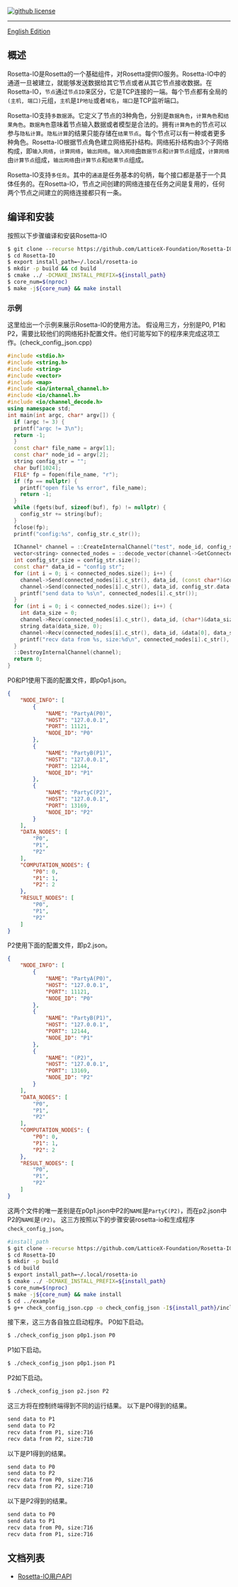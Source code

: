 [![github license](https://img.shields.io/badge/license-LGPLv3-blue.svg)](https://www.gnu.org/licenses/lgpl-3.0.en.html)

--------------------------------------------------------------------------------

[English Edition](./README.md)

## 概述
  Rosetta-IO是Rosetta的一个基础组件，对Rosetta提供IO服务。Rosetta-IO中的通道一旦被建立，就能够发送数据给其它节点或者从其它节点接收数据。在Rosetta-IO，`节点`通过`节点ID`来区分，它是TCP连接的一端。每个节点都有全局的`(主机, 端口)`元组，`主机`是`IP地址`或者`域名`，`端口`是TCP监听端口。
  
  Rosetta-IO支持`多数据源`。它定义了节点的3种角色，分别是`数据角色`，`计算角色`和`结果角色`。`数据角色`意味着节点输入数据或者模型是合法的。拥有`计算角色`的节点可以参与`隐私计算`。`隐私计算`的结果只能存储在`结果节点`。每个节点可以有一种或者更多种角色。Rosetta-IO根据节点角色建立网络拓扑结构。网络拓扑结构由3个子网络构成，即`输入网络`，`计算网络`，`输出网络`。`输入网络`由`数据节点`和`计算节点`组成，`计算网络`由`计算节点`组成，`输出网络`由`计算节点`和`结果节点`组成。

  Rosetta-IO支持`多任务`。其中的`通道`是任务基本的句柄，每个接口都是基于一个具体任务的。在Rosetta-IO，节点之间创建的网络连接在任务之间是复用的，任何两个节点之间建立的网络连接都只有一条。


## 编译和安装
  按照以下步骤编译和安装Rosetta-IO
```bash
$ git clone --recurse https://github.com/LatticeX-Foundation/Rosetta-IO.git
$ cd Rosetta-IO
$ export install_path=~/.local/rosetta-io
$ mkdir -p build && cd build
$ cmake ../ -DCMAKE_INSTALL_PREFIX=${install_path}
$ core_num=$(nproc)
$ make -j${core_num} && make install
```


### 示例
  这里给出一个示例来展示Rosetta-IO的使用方法。
  假设用三方，分别是P0, P1和P2，需要比较他们的网络拓扑配置文件。他们可能写如下的程序来完成这项工作。(check_config_json.cpp)
```cpp
#include <stdio.h>
#include <string.h>
#include <string>
#include <vector>
#include <map>
#include <io/internal_channel.h>
#include <io/channel.h>
#include <io/channel_decode.h>
using namespace std;
int main(int argc, char* argv[]) {
  if (argc != 3) {
  printf("argc != 3\n");
  return -1;
  }
  const char* file_name = argv[1];
  const char* node_id = argv[2];
  string config_str = "";
  char buf[1024];
  FILE* fp = fopen(file_name, "r");
  if (fp == nullptr) {
    printf("open file %s error", file_name);
    return -1;
  }
  while (fgets(buf, sizeof(buf), fp) != nullptr) {
    config_str += string(buf);
  }
  fclose(fp);
  printf("config:%s", config_str.c_str());
  
  IChannel* channel = ::CreateInternalChannel("test", node_id, config_str.c_str(), nullptr);
  vector<string> connected_nodes = ::decode_vector(channel->GetConnectedNodeIDs());
  int config_str_size = config_str.size();
  const char* data_id = "config str";
  for (int i = 0; i < connected_nodes.size(); i++) {
    channel->Send(connected_nodes[i].c_str(), data_id, (const char*)&config_str_size, sizeof(int));
    channel->Send(connected_nodes[i].c_str(), data_id, config_str.data(), config_str_size);
    printf("send data to %s\n", connected_nodes[i].c_str());
  }
  for (int i = 0; i < connected_nodes.size(); i++) {
    int data_size = 0;
    channel->Recv(connected_nodes[i].c_str(), data_id, (char*)&data_size, sizeof(int));
    string data(data_size, 0);
    channel->Recv(connected_nodes[i].c_str(), data_id, &data[0], data_size);
    printf("recv data from %s, size:%d\n", connected_nodes[i].c_str(), data_size);
  }
  ::DestroyInternalChannel(channel);
  return 0;
}
``` 
P0和P1使用下面的配置文件，即p0p1.json。
```json
{
    "NODE_INFO": [
        {
            "NAME": "PartyA(P0)",
            "HOST": "127.0.0.1",
            "PORT": 11121,
            "NODE_ID": "P0"
        },
        {
            "NAME": "PartyB(P1)",
            "HOST": "127.0.0.1",
            "PORT": 12144,
            "NODE_ID": "P1"
        },
        {
            "NAME": "PartyC(P2)",
            "HOST": "127.0.0.1",
            "PORT": 13169,
            "NODE_ID": "P2"
        }
    ],
    "DATA_NODES": [
        "P0",
        "P1",
        "P2"
    ],
    "COMPUTATION_NODES": {
        "P0": 0,
        "P1": 1,
        "P2": 2
    },
    "RESULT_NODES": [
        "P0",
        "P1",
        "P2"
    ]
}
```
P2使用下面的配置文件，即p2.json。
```json
{
    "NODE_INFO": [
        {
            "NAME": "PartyA(P0)",
            "HOST": "127.0.0.1",
            "PORT": 11121,
            "NODE_ID": "P0"
        },
        {
            "NAME": "PartyB(P1)",
            "HOST": "127.0.0.1",
            "PORT": 12144,
            "NODE_ID": "P1"
        },
        {
            "NAME": "(P2)",
            "HOST": "127.0.0.1",
            "PORT": 13169,
            "NODE_ID": "P2"
        }
    ],
    "DATA_NODES": [
        "P0",
        "P1",
        "P2"
    ],
    "COMPUTATION_NODES": {
        "P0": 0,
        "P1": 1,
        "P2": 2
    },
    "RESULT_NODES": [
        "P0",
        "P1",
        "P2"
    ]
}
```
这两个文件的唯一差别是在p0p1.json中P2的`NAME`是`PartyC(P2)`，而在p2.json中P2的`NAME`是`(P2)`。
这三方按照以下的步骤安装rosetta-io和生成程序`check_config_json`。
```bash
#install_path
$ git clone --recurse https://github.com/LatticeX-Foundation/Rosetta-IO.git
$ cd Rosetta-IO
$ mkdir -p build
$ cd build
$ export install_path=~/.local/rosetta-io
$ cmake ../ -DCMAKE_INSTALL_PREFIX=${install_path}
$ core_num=$(nproc)
$ make -j${core_num} && make install
$ cd ../example
$ g++ check_config_json.cpp -o check_config_json -I${install_path}/include -L${install_path}/lib -lio -Wl,-rpath=${install_path}/lib
```

接下来，这三方各自独立启动程序。
P0如下启动。
```bash
$ ./check_config_json p0p1.json P0
```

P1如下启动。
```bash
$ ./check_config_json p0p1.json P1
```

P2如下启动。
```bash
$ ./check_config_json p2.json P2
```


这三方将在控制终端得到不同的运行结果。
以下是P0得到的结果。
```bash
send data to P1
send data to P2
recv data from P1, size:716
recv data from P2, size:710
```

以下是P1得到的结果。
```bash
send data to P0
send data to P2
recv data from P0, size:716
recv data from P2, size:710
```

以下是P2得到的结果。
```bash
send data to P0
send data to P1
recv data from P0, size:716
recv data from P1, size:716
```


## 文档列表
* [Rosetta-IO用户API](./doc/API_DOC_CN.md)
